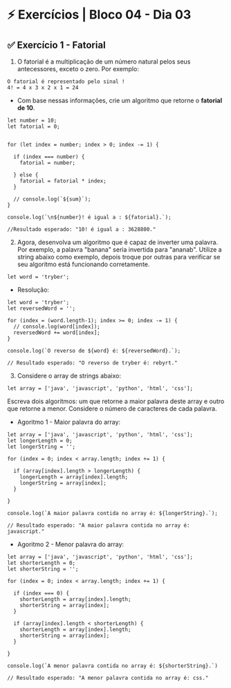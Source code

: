 # &#9889; Exercícios | Bloco 04 - Dia 03

## &#9989; Exercício 1 - Fatorial
1. O fatorial é a multiplicação de um número natural pelos seus antecessores, exceto o zero. Por exemplo:
```
O fatorial é representado pelo sinal !
4! = 4 x 3 x 2 x 1 = 24
```
- Com base nessas informações, crie um algoritmo que retorne o **fatorial de 10**.
```
let number = 10;
let fatorial = 0;


for (let index = number; index > 0; index -= 1) {

  if (index === number) {
    fatorial = number;

  } else {
    fatorial = fatorial * index;
  }

  // console.log(`${sum}`);
}

console.log(`\n${number}! é igual a : ${fatorial}.`);

//Resultado esperado: "10! é igual a : 3628800."
```

2. Agora, desenvolva um algoritmo que é capaz de inverter uma palavra. Por exemplo, a palavra "banana" seria invertida para "ananab". Utilize a string abaixo como exemplo, depois troque por outras para verificar se seu algoritmo está funcionando corretamente.
```
let word = 'tryber';
```
- Resolução:
```
let word = 'tryber';
let reversedWord = '';

for (index = (word.length-1); index >= 0; index -= 1) {
  // console.log(word[index]);
  reversedWord += word[index];
}

console.log(`O reverso de ${word} é: ${reversedWord}.`);

// Resultado esperado: "O reverso de tryber é: rebyrt."
```

3. Considere o array de strings abaixo:
```
let array = ['java', 'javascript', 'python', 'html', 'css'];
```
Escreva dois algoritmos: um que retorne a maior palavra deste array e outro que retorne a menor. Considere o número de caracteres de cada palavra.
- Agoritmo 1 - Maior palavra do array:
```
let array = ['java', 'javascript', 'python', 'html', 'css'];
let longerLength = 0;
let longerString = '';

for (index = 0; index < array.length; index += 1) {

  if (array[index].length > longerLength) {
    longerLength = array[index].length;
    longerString = array[index];
  }

}

console.log(`A maior palavra contida no array é: ${longerString}.`);

// Resultado esperado: "A maior palavra contida no array é: javascript."
```

- Agoritmo 2 - Menor palavra do array:
```
let array = ['java', 'javascript', 'python', 'html', 'css'];
let shorterLength = 0;
let shorterString = '';

for (index = 0; index < array.length; index += 1) {

  if (index === 0) {
    shorterLength = array[index].length;
    shorterString = array[index];
  }

  if (array[index].length < shorterLength) {
    shorterLength = array[index].length;
    shorterString = array[index];
  }

}

console.log(`A menor palavra contida no array é: ${shorterString}.`)

// Resultado esperado: "A menor palavra contida no array é: css."
```